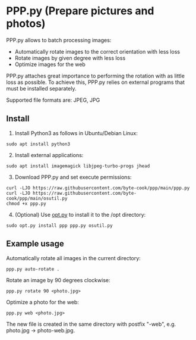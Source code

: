 # PPP.py (Prepare pictures and photos)

PPP.py allows to batch processing images:
- Automatically rotate images to the correct orientation with less loss
- Rotate images by given degree with less loss
- Optimize images for the web

PPP.py attaches great importance to performing the rotation with as little loss as possible. To achieve this, PPP.py relies on external programs that must be installed separately.

Supported file formats are: JPEG, JPG

## Install

1. Install Python3 as follows in Ubuntu/Debian Linux:
```
sudo apt install python3
```

2. Install external applications:
```
sudo apt install imagemagick libjpeg-turbo-progs jhead
```

3. Download PPP.py and set execute permissions:
```
curl -LJO https://raw.githubusercontent.com/byte-cook/ppp/main/ppp.py
curl -LJO https://raw.githubusercontent.com/byte-cook/ppp/main/osutil.py
chmod +x ppp.py
```

4. (Optional) Use [opt.py](https://github.com/byte-cook/opt) to install it to the /opt directory:
```
sudo opt.py install ppp ppp.py osutil.py
```

## Example usage

Automatically rotate all images in the current directory:
```
ppp.py auto-rotate .
```

Rotate an image by 90 degrees clockwise:
```
ppp.py rotate 90 <photo.jpg>
```

Optimize a photo for the web:
```
ppp.py web <photo.jpg>
```
The new file is created in the same directory with postfix "-web", e.g. photo.jpg -> photo-web.jpg.


